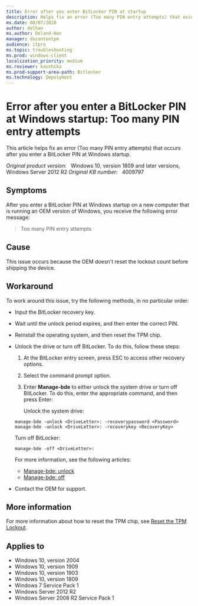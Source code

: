 ```yaml
---
title: Error after you enter BitLocker PIN at startup
description: Helps fix an error (Too many PIN entry attempts) that occurs after you enter a BitLocker PIN at Windows startup.
ms.date: 08/07/2020
author: delhan
ms.author: Deland-Han
manager: dscontentpm
audience: itpro
ms.topic: troubleshooting
ms.prod: windows-client
localization_priority: medium
ms.reviewer: kaushika
ms.prod-support-area-path: Bitlocker
ms.technology: Depolyment
---
```

# Error after you enter a BitLocker PIN at Windows startup: Too many PIN entry attempts

This article helps fix an error (Too many PIN entry attempts) that occurs after you enter a BitLocker PIN at Windows startup.

_Original product version:_ &nbsp; Windows 10, version 1809 and later versions, Windows Server 2012 R2
_Original KB number:_ &nbsp; 4009797

## Symptoms

After you enter a BitLocker PIN at Windows startup on a new computer that is running an OEM version of Windows, you receive the following error message:

> Too many PIN entry attempts

## Cause

This issue occurs because the OEM doesn't reset the lockout count before shipping the device.

## Workaround

To work around this issue, try the following methods, in no particular order:

- Input the BitLocker recovery key.
- Wait until the unlock period expires, and then enter the correct PIN.
- Reinstall the operating system, and then reset the TPM chip.
- Unlock the drive or turn off BitLocker. To do this, follow these steps:

  1. At the BitLocker entry screen, press ESC to access other recovery options.
  2. Select the command prompt option.
  3. Enter **Manage-bde** to either unlock the system drive or turn off BitLocker. To do this, enter the appropriate command, and then press Enter:

     Unlock the system drive:

    ```console
    manage-bde -unlock <DriveLetter>: -recoverypassword <Password>
    manage-bde -unlock <DriveLetter>: -recoverykey <RecoveryKey>
    ```

    Turn off BitLocker:

    ```console
    manage-bde -off <DriveLetter>:
    ```

    For more information, see the following articles:

  - [Manage-bde: unlock](/previous-versions/windows/it-pro/windows-server-2012-R2-and-2012/ff829854(v=ws.11))
  - [Manage-bde: off](/previous-versions/windows/it-pro/windows-server-2012-R2-and-2012/ff829857(v=ws.11))

- Contact the OEM for support.

## More information

For more information about how to reset the TPM chip, see [Reset the TPM Lockout](/previous-versions/windows/it-pro/windows-server-2008-R2-and-2008/dd851452(v=ws.11)).

## Applies to

- Windows 10, version 2004
- Windows 10, version 1909
- Windows 10, version 1903
- Windows 10, version 1809
- Windows 7 Service Pack 1
- Windows Server 2012 R2
- Windows Server 2008 R2 Service Pack 1
